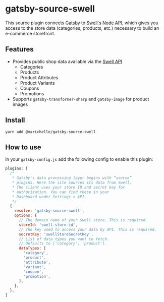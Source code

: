 # gatsby-source-swell

This source plugin connects [Gatsby](https://www.gatsbyjs.com/) to [Swell's](https://www.swell.is/) [Node API](https://swell.store/docs/api/), which gives you access to the store data (categories, products, etc.) necessary to build an e-commerce storefront.

## Features

- Provides public shop data available via the [Swell API](https://swell.store/docs/api/)
  - Categories
  - Products
  - Product Attributes
  - Product Variants
  - Coupons
  - Promotions
- Supports `gatsby-transformer-sharp` and `gatsby-image` for product images

## Install

```shell
yarn add @marichelle/gatsby-source-swell
```

## How to use

In your `gatsby-config.js` add the following config to enable this plugin:

```js
plugins: [
  /*
   * Gatsby's data processing layer begins with “source”
   * plugins. Here the site sources its data from Swell.
   * The client uses your store ID and secret key for
   * authorization. You can find these in your
   * Dashboard under Settings > API.
   */
  {
    resolve: 'gatsby-source-swell',
    options: {
      // The domain name of your Swell store. This is required.
      storeId: 'swell-store-id',
      // The key used to access your data by API. This is required.
      secretKey: 'swellStoreSecretKey',
      // List of data types you want to fetch.
      // Defaults to ['category', 'product'].
      dataTypes: [
        'category',
        'product',
        'attribute',
        'variant',
        'coupon',
        'promotion',
      ],
    },
  },
]
```
